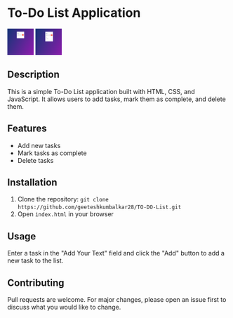 # To-Do List Application
<img src="./Screenshot 2024-02-12 060141.png" height="60" width="60" >
<img src="./Screenshot 2024-02-12 060233.png" height="60" width="60" >

## Description
This is a simple To-Do List application built with HTML, CSS, and JavaScript. It allows users to add tasks, mark them as complete, and delete them.

## Features
- Add new tasks
- Mark tasks as complete
- Delete tasks

## Installation
1. Clone the repository: `git clone https://github.com/geeteshkumbalkar28/TO-DO-List.git`
2. Open `index.html` in your browser

## Usage
Enter a task in the "Add Your Text" field and click the "Add" button to add a new task to the list.

## Contributing
Pull requests are welcome. For major changes, please open an issue first to discuss what you would like to change.

